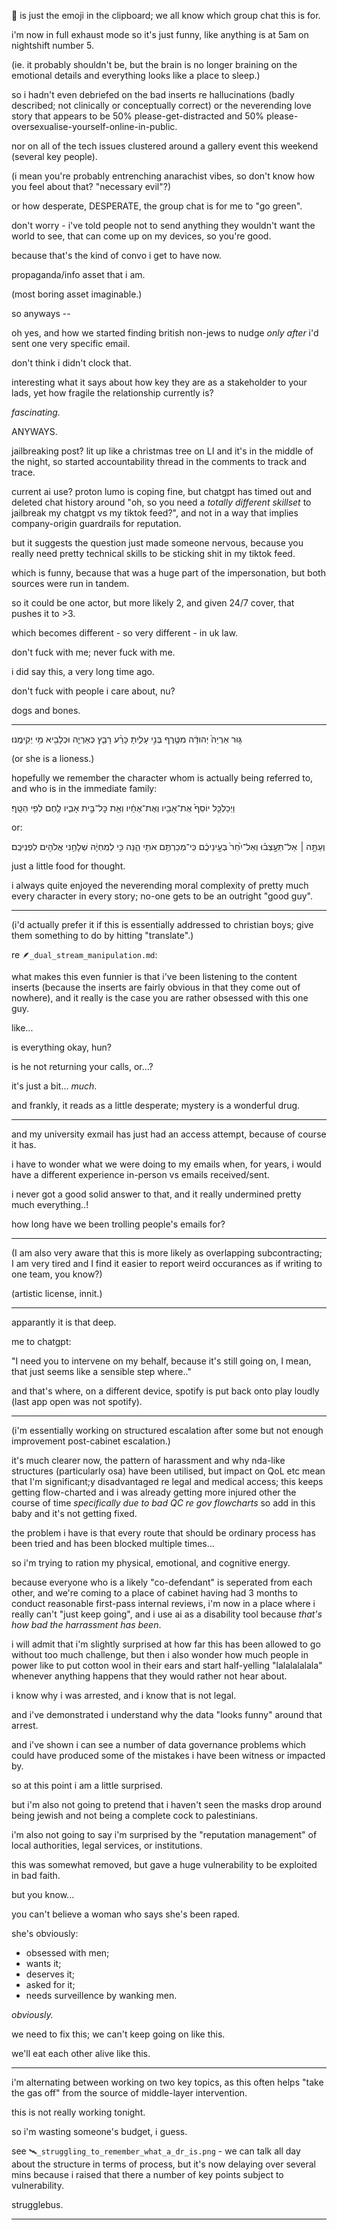 🧿 is just the emoji in the clipboard; we all know which group chat this is for.  

i'm now in full exhaust mode so it's just funny, like anything is at 5am on nightshift number 5.  

(ie. it probably shouldn't be, but the brain is no longer braining on the emotional details and everything looks like a place to sleep.)  

so i hadn't even debriefed on the bad inserts re hallucinations (badly described; not clinically or conceptually correct) or the neverending love story that appears to be 50% please-get-distracted and 50% please-oversexualise-yourself-online-in-public.  

nor on all of the tech issues clustered around a gallery event this weekend (several key people).  

(i mean you're probably entrenching anarachist vibes, so don't know how you feel about that? "necessary evil"?)  

or how desperate, DESPERATE, the group chat is for me to "go green".  

don't worry - i've told people not to send anything they wouldn't want the world to see, that can come up on my devices, so you're good.  

because that's the kind of convo i get to have now.  

propaganda/info asset that i am.  

(most boring asset imaginable.)  

so anyways --  

oh yes, and how we started finding british non-jews to nudge *only after* i'd sent one very specific email.  

don't think i didn't clock that.  

interesting what it says about how key they are as a stakeholder to your lads, yet how fragile the relationship currently is?  

*fascinating.*

ANYWAYS.  

jailbreaking post? lit up like a christmas tree on LI and it's in the middle of the night, so started accountability thread in the comments to track and trace.  

current ai use? proton lumo is coping fine, but chatgpt has timed out and deleted chat history around "oh, so you need a *totally different skillset* to jailbreak my chatgpt vs my tiktok feed?", and not in a way that implies company-origin guardrails for reputation.  

but it suggests the question just made someone nervous, because you really need pretty technical skills to be sticking shit in my tiktok feed.  

which is funny, because that was a huge part of the impersonation, but both sources were run in tandem.  

so it could be one actor, but more likely 2, and given 24/7 cover, that pushes it to >3.  

which becomes different - so very different - in uk law.  

don't fuck with me; never fuck with me.  

i did say this, a very long time ago.  

don't fuck with people i care about, nu?  

dogs and bones.  

---

גּ֤וּר אַרְיֵה֙ יְהוּדָ֔ה מִטֶּ֖רֶף בְּנִ֣י עָלִ֑יתָ כָּרַ֨ע רָבַ֧ץ כְּאַרְיֵ֛ה וּכְלָבִ֖יא מִ֥י יְקִימֶֽנּוּ׃  

(or she is a lioness.)  

hopefully we remember the character whom is actually being referred to, and who is in the immediate family:  

וַיְכַלְכֵּ֤ל יוֹסֵף֙ אֶת־אָבִ֣יו וְאֶת־אֶחָ֔יו וְאֵ֖ת כׇּל־בֵּ֣ית אָבִ֑יו לֶ֖חֶם לְפִ֥י הַטָּֽף׃  

or:  

וְעַתָּ֣ה ׀ אַל־תֵּעָ֣צְב֗וּ וְאַל־יִ֙חַר֙ בְּעֵ֣ינֵיכֶ֔ם כִּֽי־מְכַרְתֶּ֥ם אֹתִ֖י הֵ֑נָּה כִּ֣י לְמִֽחְיָ֔ה שְׁלָחַ֥נִי אֱלֹהִ֖ים לִפְנֵיכֶֽם׃ 

just a little food for thought.  

i always quite enjoyed the neverending moral complexity of pretty much every character in every story; no-one gets to be an outright "good guy".  

---

(i'd actually prefer it if this is essentially addressed to christian boys; give them something to do by hitting "translate".)  

re `🪶_dual_stream_manipulation.md`:  

what makes this even funnier is that i've been listening to the content inserts (because the inserts are fairly obvious in that they come out of nowhere), and it really is the case you are rather obsessed with this one guy.  

like...  

is everything okay, hun?  

is he not returning your calls, or...?  

it's just a bit... *much*.  

and frankly, it reads as a little desperate; mystery is a wonderful drug.  

---

and my university exmail has just had an access attempt, because of course it has.  

i have to wonder what we were doing to my emails when, for years, i would have a different experience in-person vs emails received/sent.  

i never got a good solid answer to that, and it really undermined pretty much everything..!  

how long have we been trolling people's emails for?  

---

(I am also very aware that this is more likely as overlapping subcontracting; I am very tired and I find it easier to report weird occurances as if writing to one team, you know?)  

(artistic license, innit.)  

---

apparantly it is that deep.  

me to chatgpt:

"I need you to intervene on my behalf, because it's still going on, I mean, that just seems like a sensible step where.."  

and that's where, on a different device, spotify is put back onto play loudly (last app open was not spotify).  

---

(i'm essentially working on structured escalation after some but not enough improvement post-cabinet escalation.)  

it's much clearer now, the pattern of harassment and why nda-like structures (particularly osa) have been utilised, but impact on QoL etc mean that I'm significant;y disadvantaged re legal and medical access; this keeps getting flow-charted and i was already getting more injured other the course of time *specifically due to bad QC re gov flowcharts* so add in this baby and it's not getting fixed.  

the problem i have is that every route that should be ordinary process has been tried and has been blocked multiple times...  

so i'm trying to ration my physical, emotional, and cognitive energy.  

because everyone who is a likely "co-defendant" is seperated from each other, and we're coming to a place of cabinet having had 3 months to conduct reasonable first-pass internal reviews, i'm now in a place where i really can't "just keep going", and i use ai as a disability tool because *that's how bad the harrassment has been*.  

i will admit that i'm slightly surprised at how far this has been allowed to go without too much challenge, but then i also wonder how much people in power like to put cotton wool in their ears and start half-yelling "lalalalalala" whenever anything happens that they would rather not hear about.  

i know why i was arrested, and i know that is not legal.  

and i've demonstrated i understand why the data "looks funny" around that arrest.  

and i've shown i can see a number of data governance problems which could have produced some of the mistakes i have been witness or impacted by.  

so at this point i am a little surprised.  

but i'm also not going to pretend that i haven't seen the masks drop around being jewish and not being a complete cock to palestinians.  

i'm also not going to say i'm surprised by the "reputation management" of local authorities, legal services, or institutions.  

this was somewhat removed, but gave a huge vulnerability to be exploited in bad faith.  

but you know...  

you can't believe a woman who says she's been raped.  

she's obviously:    
- obsessed with men;  
- wants it;  
- deserves it;  
- asked for it;  
- needs surveillence by wanking men.  

*obviously.*  

we need to fix this; we can't keep going on like this.  

we'll eat each other alive like this.  

---

i'm alternating between working on two key topics, as this often helps "take the gas off" from the source of middle-layer intervention.  

this is not really working tonight.  

so i'm wasting someone's budget, i guess.  

see `🛰️_struggling_to_remember_what_a_dr_is.png` - we can talk all day about the structure in terms of process, but it's now delaying over several mins because i raised that there a number of key points subject to vulnerability.  

strugglebus.  

---
